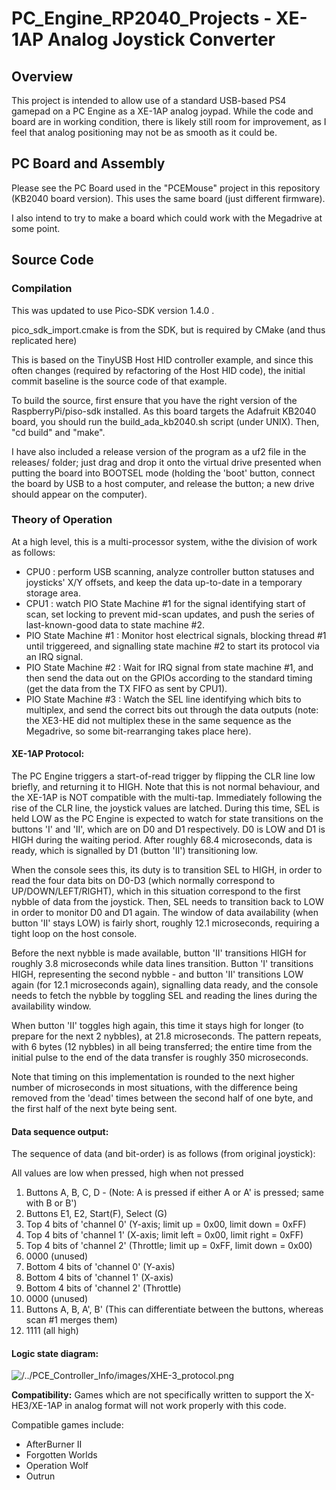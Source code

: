 # PC_Engine_RP2040_Projects - XE-1AP Analog Joystick Converter

## Overview

This project is intended to allow use of a standard USB-based PS4 gamepad on a PC Engine as a XE-1AP analog joypad.
While the code and board are in working condition, there is likely still room for improvement, as I feel that
analog positioning may not be as smooth as it could be.


## PC Board and Assembly

Please see the PC Board used in the "PCEMouse" project in this repository (KB2040 board version).
This uses the same board (just different firmware).

I also intend to try to make a board which could work with the Megadrive at some point.


## Source Code

### Compilation

This was updated to use Pico-SDK version 1.4.0 .

pico_sdk_import.cmake is from the SDK, but is required by CMake (and thus replicated here)

This is based on the TinyUSB Host HID controller example, and since this often changes (required by refactoring of
the Host HID code), the initial commit baseline is the source code of that example.

To build the source, first ensure that you have the right version of the RaspberryPi/piso-sdk installed.
As this board targets the Adafruit KB2040 board, you should run the build_ada_kb2040.sh script (under UNIX).
Then, "cd build" and "make".

I have also included a release version of the program as a uf2 file in the releases/ folder; just drag and drop it
onto the virtual drive presented when putting the board into BOOTSEL mode (holding the 'boot' button, connect the
board by USB to a host computer, and release the button; a new drive should appear on the computer).


### Theory of Operation

At a high level, this is a multi-processor system, withe the division of work as follows:
- CPU0 : perform USB scanning, analyze controller button statuses and joysticks' X/Y offsets, and keep the data up-to-date in a temporary storage area.
- CPU1 : watch PIO State Machine #1 for the signal identifying start of scan, set locking to prevent mid-scan updates, and push the series of last-known-good data to state machine #2.
- PIO State Machine #1 : Monitor host electrical signals, blocking thread #1 until triggereed, and signalling state machine #2 to start its
protocol via an IRQ signal.
- PIO State Machine #2 : Wait for IRQ signal from state machine #1, and then send the data out on the GPIOs according to the standard timing (get the data from the TX FIFO as sent by CPU1).
- PIO State Machine #3 : Watch the SEL line identifying which bits to multiplex, and send the correct bits out through the data outputs
(note: the XE3-HE did not multiplex these in the same sequence as the Megadrive, so some bit-rearranging takes place here).

#### XE-1AP Protocol:

The PC Engine triggers a start-of-read trigger by flipping the CLR line low briefly, and returning it to HIGH.  Note that this is
not normal behaviour, and the XE-1AP is NOT compatible with the multi-tap. Immediately following the rise of the CLR line, the
joystick values are latched. During this time, SEL is held LOW as the PC Engine is expected to watch for state transitions on the
buttons 'I' and 'II', which are on D0 and D1 respectively.  D0 is LOW and D1 is HIGH during the waiting period.
After roughly 68.4 microseconds, data is ready, which is signalled by D1 (button 'II') transitioning low.

When the console sees this, its duty is to transition SEL to HIGH, in order to read the four data bits on D0-D3
(which normally correspond to UP/DOWN/LEFT/RIGHT), which in this situation correspond to the first nybble of data
from the joystick.  Then, SEL needs to transition back to LOW in order to monitor D0 and D1 again.  The window of data
availability (when button 'II' stays LOW) is fairly short, roughly 12.1 microseconds, requiring a tight loop on the
host console.

Before the next nybble is made available, button 'II' transitions HIGH for roughly 3.8 microseconds while data lines
transition.  Button 'I' transitions HIGH, representing the second nybble - and button 'II' transitions LOW again (for
12.1 microseconds again), signalling data ready, and the console needs to fetch the nybble by toggling SEL and reading
the lines during the availability window.

When button 'II' toggles high again, this time it stays high for longer (to prepare for the next 2 nybbles), at
21.8 microseconds.  The pattern repeats, with 6 bytes (12 nybbles) in all being transferred; the entire time from the
initial pulse to the end of the data transfer is roughly 350 microseconds.

Note that timing on this implementation is rounded to the next higher number of microseconds in most situations, with the difference
being removed from the 'dead' times between the second half of one byte, and the first half of the next byte being sent.

#### Data sequence output:

The sequence of data (and bit-order) is as follows (from original joystick):

All values are low when pressed, high when not pressed

 1. Buttons A, B, C, D - (Note: A is pressed if either A or A' is pressed; same with B or B')
 2. Buttons E1, E2, Start(F), Select (G)
 3. Top 4 bits of 'channel 0' (Y-axis;   limit up   = 0x00, limit down  = 0xFF)
 4. Top 4 bits of 'channel 1' (X-axis;   limit left = 0x00, limit right = 0xFF)
 5. Top 4 bits of 'channel 2' (Throttle; limit up   = 0xFF, limit down  = 0x00)
 6. 0000 (unused)
 7. Bottom 4 bits of 'channel 0' (Y-axis)
 8. Bottom 4 bits of 'channel 1' (X-axis)
 9. Bottom 4 bits of 'channel 2' (Throttle)
10. 0000 (unused)
11. Buttons A, B, A', B' (This can differentiate between the buttons, whereas scan #1 merges them)
12. 1111 (all high)


#### Logic state diagram:

![/../PCE_Controller_Info/images/XHE-3_protocol.png](/../PCE_Controller_Info/images/XHE-3_protocol.png)



**Compatibility:** Games which are not specifically written to support the X-HE3/XE-1AP in analog format will not work properly with this code.

Compatible games include:
 - AfterBurner II
 - Forgotten Worlds
 - Operation Wolf
 - Outrun

